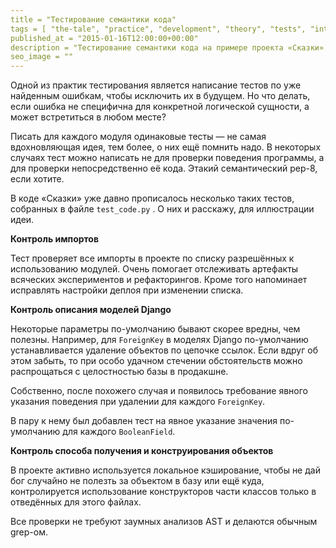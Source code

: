 ```yaml
---
title = "Тестирование семантики кода"
tags = [ "the-tale", "practice", "development", "theory", "tests", "interesting"]
published_at = "2015-01-16T12:00:00+00:00"
description = "Тестирование семантики кода на примере проекта «Сказки»."
seo_image = ""
---
```


Одной из практик тестирования является написание тестов по уже найденным ошибкам, чтобы исключить их в будущем. Но что делать, если ошибка не специфична для конкретной логической сущности, а может встретиться в любом месте?

Писать для каждого модуля одинаковые тесты — не самая вдохновляющая идея, тем более, о них ещё помнить надо. В некоторых случаях тест можно написать не для проверки поведения программы, а для проверки непосредственно её кода. Этакий семантический pep-8, если хотите.

В коде «Сказки» уже давно прописалось несколько таких тестов, собранных в файле `test_code.py` . О них и расскажу, для иллюстрации идеи.

<!-- more -->

**Контроль импортов**

Тест проверяет все импорты в проекте по списку разрешённых к использованию модулей. Очень помогает отслеживать артефакты всяческих экспериментов и рефакторингов. Кроме того напоминает исправлять настройки деплоя при изменении списка.

**Контроль описания моделей Django**

Некоторые параметры по-умолчанию бывают скорее вредны, чем полезны. Например, для `ForeignKey` в моделях Django по-умолчанию устанавливается удаление объектов по цепочке ссылок. Если вдруг об этом забыть, то при особо удачном стечении обстоятельств можно распрощаться с целостностью базы в продакшне.

Собственно, после похожего случая и появилось требование явного указания поведения при удалении для каждого `ForeignKey`.

В пару к нему был добавлен тест на явное указание значения по-умолчанию для каждого `BooleanField`.

**Контроль способа получения и конструирования объектов**

В проекте активно используется локальное кэширование, чтобы не дай бог случайно не полезть за объектом в базу или ещё куда, контролируется использование конструкторов части классов только в отведённых для этого файлах.

Все проверки не требуют заумных анализов AST и делаются обычным grep-ом.
